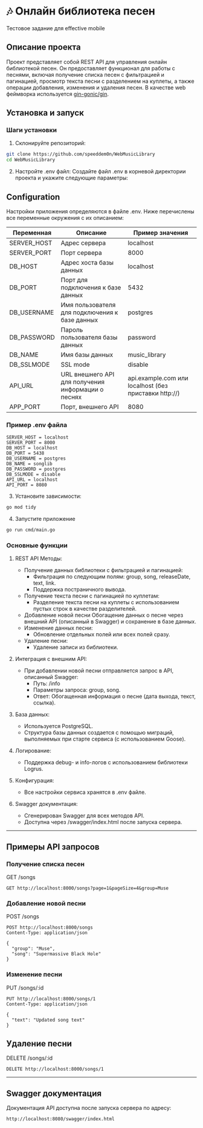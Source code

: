 # 🎶 Онлайн библиотека песен
Тестовое задание для effective mobile

## Описание проекта
Проект представляет собой REST API для управления онлайн библиотекой песен. Он предоставляет функционал для работы с песнями, включая получение списка песен с фильтрацией и пагинацией, просмотр текста песни с разделением на куплеты, а также операции добавления, изменения и удаления песен.
В качестве web феймворка используется <a href="https://github.com/gin-gonic/gin">gin-gonic/gin</a>.

## Установка и запуск

### Шаги установки
1. Склонируйте репозиторий:
```bash
git clone https://github.com/speeddem0n/WebMusicLibrary
cd WebMusicLibrary
```
2. Настройте .env файл:
   Создайте файл .env в корневой директории проекта и укажите следующие параметры:

## Configuration

Настройки приложения определяются в файле .env. Ниже перечислены все переменные окружения с их описанием:

| Переменная       | Описание                                          | Пример значения           |
|------------------|--------------------------------------------------|---------------------------|
| SERVER_HOST    | Адрес сервера                                   | localhost               |
| SERVER_PORT    | Порт сервера                                    | 8000                    |
| DB_HOST        | Адрес хоста базы данных                         | localhost               |
| DB_PORT        | Порт для подключения к базе данных              | 5432                    |
| DB_USERNAME    | Имя пользователя для подключения к базе данных  | postgres                |
| DB_PASSWORD    | Пароль пользователя базы данных                 | password                |
| DB_NAME        | Имя базы данных                                 | music_library           |
| DB_SSLMODE     | SSL mode                                        | disable                 |
| API_URL        | URL внешнего API для получения информации о песнях | api.example.com или localhost (без приставки http://)|
| APP_PORT       | Порт, внешнего API                              | 8080                    |

### Пример .env файла

```dotenv
SERVER_HOST = localhost
SERVER_PORT = 8000
DB_HOST = localhost
DB_PORT = 5438
DB_USERNAME = postgres
DB_NAME = songlib
DB_PASSWORD = postgres
DB_SSLMODE = disable
API_URL = localhost
API_PORT = 8080
```

3. Установите зависимости:

```bash
go mod tidy
```

4. Запустите приложение

```bash
go run cmd/main.go
```

### Основные функции
1. REST API Методы:
   - Получение данных библиотеки с фильтрацией и пагинацией:
     - Фильтрация по следующим полям: group, song, releaseDate, text, link.
     - Поддержка постраничного вывода.
   - Получение текста песни с пагинацией по куплетам:
     - Разделение текста песни на куплеты с использованием пустых строк в качестве разделителей.
   - Добавление новой песни
    Обогащение данных о песне через внешний API (описанный в Swagger) и сохранение в базе данных.
   - Изменение данных песни:
     - Обновление отдельных полей или всех полей сразу.
   - Удаление песни:
     - Удаление записи из библиотеки.

2. Интеграция с внешним API:
   - При добавлении новой песни отправляется запрос в API, описанный Swagger:
     - Путь: /info
     - Параметры запроса: group, song.
     - Ответ: Обогащенная информация о песне (дата выхода, текст, ссылка).

3. База данных:
   - Используется PostgreSQL.
   - Структура базы данных создается с помощью миграций, выполняемых при старте сервиса (с использованием Goose).

4. Логирование:
   - Поддержка debug- и info-логов с использованием библиотеки Logrus.

5. Конфигурация:
   - Все настройки сервиса хранятся в .env файле.

6. Swagger документация:
   - Сгенерирован Swagger для всех методов API.
   - Доступна через /swagger/index.html после запуска сервера.

---

## Примеры API запросов

### Получение списка песен
GET /songs
```http
GET http://localhost:8000/songs?page=1&pageSize=4&group=Muse
```

### Добавление новой песни
POST /songs
```http
POST http://localhost:8000/songs
Content-Type: application/json

{
  "group": "Muse",
  "song": "Supermassive Black Hole"
}
```

### Изменение песни
PUT /songs/:id
```http
PUT http://localhost:8000/songs/1
Content-Type: application/json

{
  "text": "Updated song text"
}
```

## Удаление песни
DELETE /songs/:id
```http
DELETE http://localhost:8000/songs/1
```

---

## Swagger документация
Документация API доступна после запуска сервера по адресу:
```http
http://localhost:8080/swagger/index.html
```

